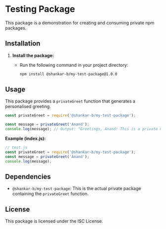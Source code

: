 # Testing Package

This package is a demonstration for creating and consuming private npm packages.  

## Installation

1. **Install the package:**
   - Run the following command in your project directory:

     ```bash
     npm install @shankar-b/my-test-package@1.0.0
     ```

## Usage

This package provides a `privateGreet` function that generates a personalised greeting.

```javascript
const privateGreet = require('@shankar-b/my-test-package');

const message = privateGreet('Anand');
console.log(message); // Output: "Greetings, Anand! This is a private message."
```

**Example (index.js):**

```javascript
// test.js
const privateGreet = require('@shankar-b/my-test-package');
const message = privateGreet('Anand');
console.log(message); 
```

## Dependencies

- `@shankar-b/my-test-package`: This is the actual private package containing the `privateGreet` function.

## License

This package is licensed under the ISC License.

